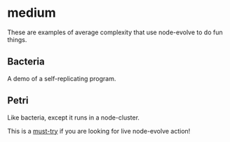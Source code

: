 # medium

These are examples of average complexity that use node-evolve to do fun things.

## Bacteria

A demo of a self-replicating program.

## Petri

Like bacteria, except it runs in a node-cluster.

This is a [must-try](https://github.com/daizoru/node-evolve/tree/master/examples/medium/petri/README.md "must-try") if you are looking for live node-evolve action!

